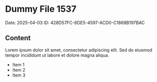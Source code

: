 # Dummy File 1537

Date: 2025-04-03
ID: 428D57FC-6DE5-4597-ACD0-C1868B197BAC

## Content

Lorem ipsum dolor sit amet, consectetur adipiscing elit.
Sed do eiusmod tempor incididunt ut labore et dolore magna aliqua.

* Item 1
* Item 2
* Item 3
